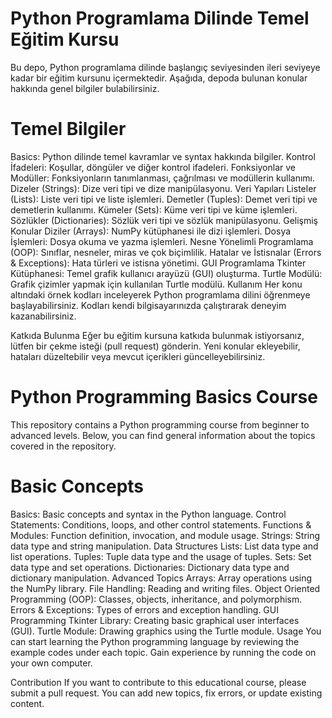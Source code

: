 # Python Programlama Dilinde Temel Eğitim Kursu
Bu depo, Python programlama dilinde başlangıç seviyesinden ileri seviyeye kadar bir eğitim kursunu içermektedir. Aşağıda, depoda bulunan konular hakkında genel bilgiler bulabilirsiniz.

# Temel Bilgiler
Basics: Python dilinde temel kavramlar ve syntax hakkında bilgiler.
Kontrol İfadeleri: Koşullar, döngüler ve diğer kontrol ifadeleri.
Fonksiyonlar ve Modüller: Fonksiyonların tanımlanması, çağrılması ve modüllerin kullanımı.
Dizeler (Strings): Dize veri tipi ve dize manipülasyonu.
Veri Yapıları
Listeler (Lists): Liste veri tipi ve liste işlemleri.
Demetler (Tuples): Demet veri tipi ve demetlerin kullanımı.
Kümeler (Sets): Küme veri tipi ve küme işlemleri.
Sözlükler (Dictionaries): Sözlük veri tipi ve sözlük manipülasyonu.
Gelişmiş Konular
Diziler (Arrays): NumPy kütüphanesi ile dizi işlemleri.
Dosya İşlemleri: Dosya okuma ve yazma işlemleri.
Nesne Yönelimli Programlama (OOP): Sınıflar, nesneler, miras ve çok biçimlilik.
Hatalar ve İstisnalar (Errors & Exceptions): Hata türleri ve istisna yönetimi.
GUI Programlama
Tkinter Kütüphanesi: Temel grafik kullanıcı arayüzü (GUI) oluşturma.
Turtle Modülü: Grafik çizimler yapmak için kullanılan Turtle modülü.
Kullanım
Her konu altındaki örnek kodları inceleyerek Python programlama dilini öğrenmeye başlayabilirsiniz. Kodları kendi bilgisayarınızda çalıştırarak deneyim kazanabilirsiniz.

Katkıda Bulunma
Eğer bu eğitim kursuna katkıda bulunmak istiyorsanız, lütfen bir çekme isteği (pull request) gönderin. Yeni konular ekleyebilir, hataları düzeltebilir veya mevcut içerikleri güncelleyebilirsiniz.


# Python Programming Basics Course
This repository contains a Python programming course from beginner to advanced levels. Below, you can find general information about the topics covered in the repository.

# Basic Concepts
Basics: Basic concepts and syntax in the Python language.
Control Statements: Conditions, loops, and other control statements.
Functions & Modules: Function definition, invocation, and module usage.
Strings: String data type and string manipulation.
Data Structures
Lists: List data type and list operations.
Tuples: Tuple data type and the usage of tuples.
Sets: Set data type and set operations.
Dictionaries: Dictionary data type and dictionary manipulation.
Advanced Topics
Arrays: Array operations using the NumPy library.
File Handling: Reading and writing files.
Object Oriented Programming (OOP): Classes, objects, inheritance, and polymorphism.
Errors & Exceptions: Types of errors and exception handling.
GUI Programming
Tkinter Library: Creating basic graphical user interfaces (GUI).
Turtle Module: Drawing graphics using the Turtle module.
Usage
You can start learning the Python programming language by reviewing the example codes under each topic. Gain experience by running the code on your own computer.

Contribution
If you want to contribute to this educational course, please submit a pull request. You can add new topics, fix errors, or update existing content.
